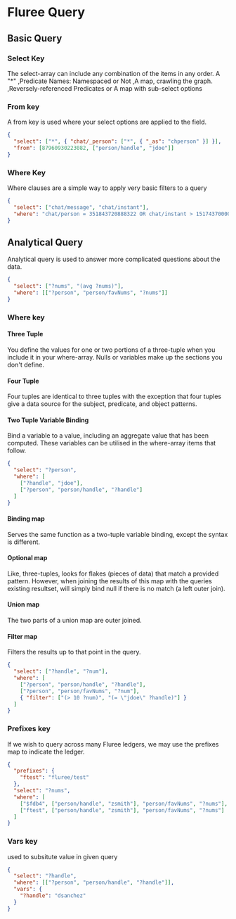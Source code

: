# Fluree Query
## Basic Query
### Select Key
The select-array can include any combination of the items in any order. A "*"
,Predicate Names: Namespaced or Not
,A map, crawling the graph.
,Reversely-referenced Predicates
or A map with sub-select options
### From key
A from key is used where your select options are applied to the field.
``` json
{
  "select": ["*", { "chat/_person": ["*", { "_as": "chperson" }] }],
  "from": [87960930223082, ["person/handle", "jdoe"]]
}
```
### Where Key
Where clauses are a simple way to apply very basic filters to a query
``` json
{
  "select": ["chat/message", "chat/instant"],
  "where": "chat/person = 351843720888322 OR chat/instant > 1517437000000"
}

```

## Analytical Query
Analytical query is used to answer more complicated questions about the data.
``` json
{
  "select": ["?nums", "(avg ?nums)"],
  "where": [["?person", "person/favNums", "?nums"]]
}
```
### Where key
#### Three Tuple
You define the values for one or two portions of a three-tuple when you include it in your where-array. Nulls or variables make up the sections you don't define.
#### Four Tuple
Four tuples are identical to three tuples with the exception that four tuples give a data source for the subject, predicate, and object patterns.
#### Two Tuple Variable Binding
Bind a variable to a value, including an aggregate value that has been computed. These variables can be utilised in the where-array items that follow.
``` json
{
  "select": "?person",
  "where": [
    ["?handle", "jdoe"],
    ["?person", "person/handle", "?handle"]
  ]
}
```
#### Binding map	
Serves the same function as a two-tuple variable binding, except the syntax is different.
#### Optional map	
Like, three-tuples, looks for flakes (pieces of data) that match a provided pattern. However, when joining the results of this map with the queries existing resultset, will simply bind null if there is no match (a left outer join).
#### Union map	
The two parts of a union map are outer joined.
#### Filter map	
Filters the results up to that point in the query.
``` json
{
  "select": ["?handle", "?num"],
  "where": [
    ["?person", "person/handle", "?handle"],
    ["?person", "person/favNums", "?num"],
    { "filter": ["(> 10 ?num)", "(= \"jdoe\" ?handle)"] }
  ]
}
```
### Prefixes key
If we wish to query across many Fluree ledgers, we may use the prefixes map to indicate the ledger.
```json
{
  "prefixes": {
    "ftest": "fluree/test"
  },
  "select": "?nums",
  "where": [
    ["$fdb4", ["person/handle", "zsmith"], "person/favNums", "?nums"],
    ["ftest", ["person/handle", "zsmith"], "person/favNums", "?nums"]
  ]
}
```
### Vars key
used to subsitute value in given query
```json
{
  "select": "?handle",
  "where": [["?person", "person/handle", "?handle"]],
  "vars": {
    "?handle": "dsanchez"
  }
}
```
